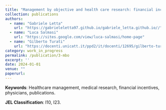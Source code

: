 ```yaml
---
title: "Management by objective and health care research: financial incentives to physicians’ publications."
collection: publications
authors:
  - name: "Gabriele Letta"
    url: "https://gabrieleletta97.github.io/gabriele_letta.github.io//"
  - name: "Luca Salmasi"
    url: "https://sites.google.com/view/luca-salmasi/home-page"
  - name: "Gilberto Turati"
    url: "https://docenti.unicatt.it/ppd2/it/docenti/12695/gilberto-turati/profilo"
category: work_in_progress
permalink: /publication/3-mbo
excerpt: ''
date: 2024-01-01
venue: ""
paperurl:
---
```

**Keywords**: Healthcare management, medical research, financial incentives, physicians, publications.

**JEL Classification**: I10, I23.
